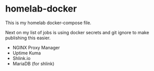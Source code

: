 # homelab-docker
 
This is my homelab docker-compose file.

Next on my list of jobs is using docker secrets and git ignore to make publishing this easier.

- NGINX Proxy Manager
- Uptime Kuma
- Shlink.io
- MariaDB (for shlink)